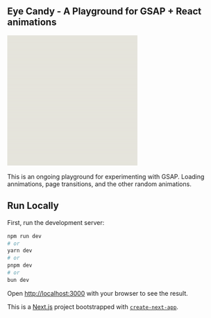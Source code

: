 ## Eye Candy - A Playground for GSAP + React animations

![Custom Loading Animation Example](https://github.com/josiah-brown/eye-candy/blob/main/public/loading-animation-1.gif)

This is an ongoing playground for experimenting with GSAP. Loading annimations, page transitions, and the other random animations.

## Run Locally

First, run the development server:

```bash
npm run dev
# or
yarn dev
# or
pnpm dev
# or
bun dev
```

Open [http://localhost:3000](http://localhost:3000) with your browser to see the result.


This is a [Next.js](https://nextjs.org/) project bootstrapped with [`create-next-app`](https://github.com/vercel/next.js/tree/canary/packages/create-next-app).
